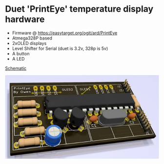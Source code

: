 # Duet 'PrintEye' temperature display hardware
* Firmware @ https://easytarget.org/ogit/ard/PrintEye
* Atmega328P based
* 2xOLED displays
* Level Shifter for Serial (duet is 3.2v, 328p is 5v)
* A button
* A LED

[Schematic](./docs/PrintEye.pdf)

![PCB](./docs/PrintEye.jpg)
